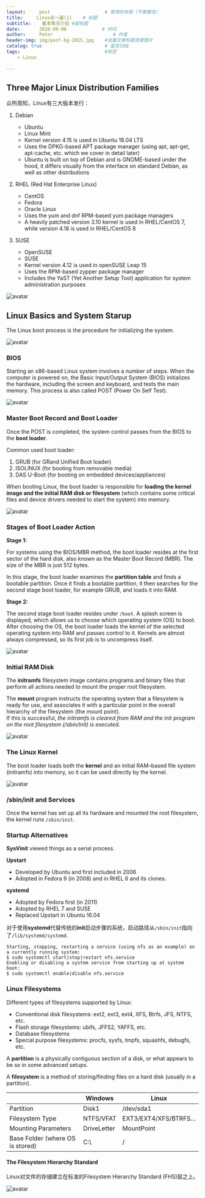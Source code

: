 ```yaml
---
layout:     post                    # 使用的布局（不需要改）
title:     Linux走一遍(1)    # 标题 
subtitle:    基本情况介绍 #副标题
date:       2020-09-08             # 时间
author:     Peter                      # 作者
header-img: img/post-bg-2015.jpg    #这篇文章标题背景图片
catalog: true                       # 是否归档
tags:                               #标签
    - Linux
    
---
```


## Three Major Linux Distribution Families

众所周知，Linux有三大版本发行：  

1. Debian
    + Ubuntu
    + Linux Mint
    + Kernel version 4.15 is used in Ubuntu 18.04 LTS
    + Uses the DPKG-based APT package manager (using apt, apt-get, apt-cache, etc. which we cover in detail later)
    + Ubuntu is built on top of Debian and is GNOME-based under the hood, it differs visually from the interface on standard Debian, as well as other distributions
2. RHEL (Red Hat Enterprise Linux)
    + CentOS
    + Fedora
    + Oracle Linux
    + Uses the yum and dnf RPM-based yum package managers
    + A heavily patched version 3.10 kernel is used in RHEL/CentOS 7, while version 4.18 is used in RHEL/CentOS 8

3. SUSE
    + OpenSUSE
    + SUSE
    + Kernel version 4.12 is used in openSUSE Leap 15
    + Uses the RPM-based zypper package manager
    + Includes the YaST (Yet Another Setup Tool) application for system administration purposes


![avatar](https://courses.edx.org/assets/courseware/v1/1d8c97abd237dcd44a5fe5464f6521ac/asset-v1:LinuxFoundationX+LFS101x+1T2020+type@asset+block/chapter01_The_Linux_Kernel_Distribution_Families_and_Individual_Distributions.png)  

## Linux Basics and System Starup

The Linux boot process is the procedure for initializing the system.  

![avatar](https://courses.edx.org/assets/courseware/v1/b30efa6aaec0745af052a4507f062340/asset-v1:LinuxFoundationX+LFS101x+1T2020+type@asset+block/chapter03_flowchart_scr15_1.jpg)  

### BIOS

Starting an x86-based Linux system involves a number of steps. When the computer is powered on, the Basic Input/Output System (BIOS) initializes the hardware, including the screen and keyboard, and tests the main memory. This process is also called POST (Power On Self Test).  

![avatar](https://courses.edx.org/assets/courseware/v1/f02a193180acffca543bf8f69870cc79/asset-v1:LinuxFoundationX+LFS101x+1T2020+type@asset+block/LFS01_ch03_screen16.jpg)  

### Master Boot Record and Boot Loader

Once the POST is completed, the system control passes from the BIOS to the **boot loader**.  

Common used boot loader:

1. GRUB (for GRand Unified Boot loader)
2. ISOLINUX (for booting from removable media)
3. DAS U-Boot (for booting on embedded devices/appliances)

When booting Linux, the boot loader is responsible for **loading the kernel image and the initial RAM disk or filesystem** (which contains some critical files and device drivers needed to start the system) into memory.  

![avatar](https://courses.edx.org/assets/courseware/v1/b053b7b69e99a0c06ef0da7fd84236d7/asset-v1:LinuxFoundationX+LFS101x+1T2020+type@asset+block/LFS01_ch03_screen20.jpg)  

### Stages of Boot Loader Action

**Stage 1:**  

For systems using the BIOS/MBR method, the boot loader resides at the first sector of the hard disk, also known as the Master Boot Record (MBR). The size of the MBR is just 512 bytes.   

In this stage, the boot loader examines the **partition table** and finds a bootable partition. Once it finds a bootable partition, it then searches for the second stage boot loader, for example GRUB, and loads it into RAM.    

**Stage 2:**  

The second stage boot loader resides under `/boot`. A splash screen is displayed, which allows us to choose which operating system (OS) to boot. After choosing the OS, the boot loader loads the kernel of the selected operating system into RAM and passes control to it.  Kernels are almost always compressed, so its first job is to uncompress itself.   

![avatar](https://courses.edx.org/assets/courseware/v1/abd1fcc0cc9a6fe48d886efdd98711ef/asset-v1:LinuxFoundationX+LFS101x+1T2020+type@asset+block/LFS01_ch03_screen18.jpg)  


### Initial RAM Disk

The **initramfs** filesystem image contains programs and binary files that perform all actions needed to mount the proper root filesystem.  

The **mount** program instructs the operating system that a filesystem is ready for use, and associates it with a particular point in the overall hierarchy of the filesystem (the mount point).  
If this is successful, *the initramfs is cleared from RAM and the init program on the root filesystem (/sbin/init) is executed.*  


![avatar](https://courses.edx.org/assets/courseware/v1/13f8548b13ebe15a19aa1a6c3964fceb/asset-v1:LinuxFoundationX+LFS101x+1T2020+type@asset+block/LFS01_ch03_screen22.jpg)  


### The Linux Kernel

The boot loader loads both the **kernel** and an initial RAM–based file system (initramfs) into memory, so it can be used directly by the kernel.  

![avatar](https://courses.edx.org/assets/courseware/v1/b953394cd3145a1bd239673dc5c5a5b7/asset-v1:LinuxFoundationX+LFS101x+1T2020+type@asset+block/LFS01_ch03_screen21.jpg)  

### /sbin/init and Services  

Once the kernel has set up all its hardware and mounted the root filesystem, the kernel runs `/sbin/init`.  


### Startup Alternatives

**SysVinit** viewed things as a serial process.  

**Upstart**

+ Developed by Ubuntu and first included in 2006
+ Adopted in Fedora 9 (in 2008) and in RHEL 6 and its clones.

**systemd**

+ Adopted by Fedora first (in 2011)
+ Adopted by RHEL 7 and SUSE 
+ Replaced Upstart in Ubuntu 16.04  


对于使用**systemd**代替传统的**init**启动步骤的系统，启动路径从`/sbin/init`指向了`/lib/systemd/systemd`.  

```
Starting, stopping, restarting a service (using nfs as an example) on a currently running system:
$ sudo systemctl start|stop|restart nfs.service
Enabling or disabling a system service from starting up at system boot:
$ sudo systemctl enable|disable nfs.service
```  

### Linux Filesystems

Different types of filesystems supported by Linux:

+ Conventional disk filesystems: ext2, ext3, ext4, XFS, Btrfs, JFS, NTFS, etc.
+ Flash storage filesystems: ubifs, JFFS2, YAFFS, etc.
+ Database filesystems
+ Special purpose filesystems: procfs, sysfs, tmpfs, squashfs, debugfs, etc.  

A **partition** is a physically contiguous section of a disk, or what appears to be so in some advanced setups.  

A **filesystem** is a method of storing/finding files on a hard disk (usually in a partition).   

|                                  | Windows     | Linux                  |
| -------------------------------- | ----------- | ---------------------- |
| Partition                        | Disk1       | /dev/sda1              |
| Filesystem Type                  | NTFS/VFAT   | EXT3/EXT4/XFS/BTRFS... |
| Mounting Parameters              | DriveLetter | MountPoint             |
| Base Folder (where OS is stored) | C:\         | /                      |  

#### The Filesystem Hierarchy Standard

Linux对文件的存储建立在标准的Filesystem Hierarchy Standard (FHS)层之上。  

![avatar](https://courses.edx.org/assets/courseware/v1/66def40e2774fd96011565107706da2d/asset-v1:LinuxFoundationX+LFS101x+1T2020+type@asset+block/dirtree.jpg)  

